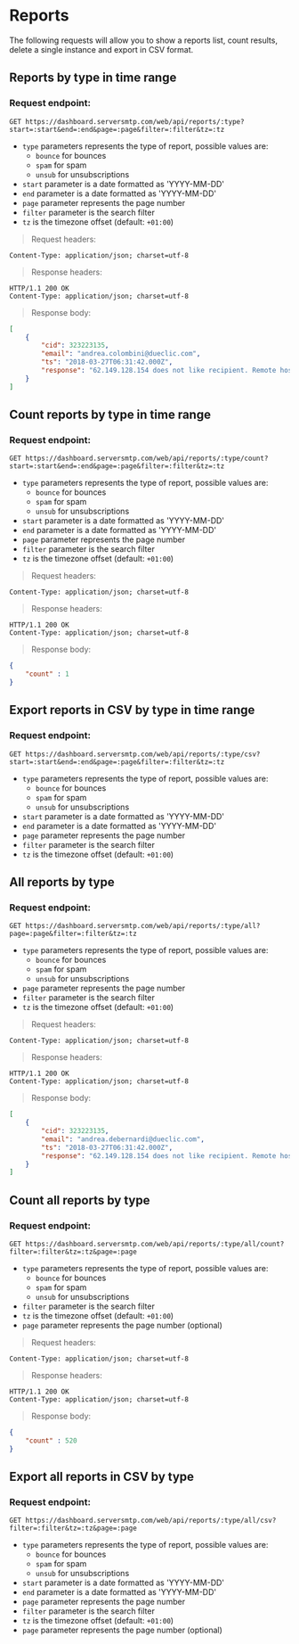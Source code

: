 # Reports

The following requests will allow you to show a reports list, count results, delete a single instance and export in CSV format.

## Reports by type in time range

### Request endpoint:

`
GET https://dashboard.serversmtp.com/web/api/reports/:type?start=:start&end=:end&page=:page&filter=:filter&tz=:tz
`

- `type` parameters represents the type of report, possible values are:
    - `bounce` for bounces
    - `spam` for spam
    - `unsub` for unsubscriptions
- `start` parameter is a date formatted as 'YYYY-MM-DD'
- `end` parameter is a date formatted as 'YYYY-MM-DD'
- `page` parameter represents the page number
- `filter` parameter is the search filter
- `tz` is the timezone offset (default: `+01:00`)

> Request headers:

```
Content-Type: application/json; charset=utf-8
```

> Response headers:

```
HTTP/1.1 200 OK
Content-Type: application/json; charset=utf-8
```

> Response body:

```json
[
    {
        "cid": 323223135,
        "email": "andrea.colombini@dueclic.com",
        "ts": "2018-03-27T06:31:42.000Z",
        "response": "62.149.128.154 does not like recipient. Remote host said: 550 5.1.1 <andrea.colombini@dueclic.com> : sorry, no mailbox here by that name (#5.1.1 - chkuser) {1.2.3.4} Giving up on 1.2.3.4. "
    }
]
```

## Count reports by type in time range

### Request endpoint:

`
GET https://dashboard.serversmtp.com/web/api/reports/:type/count?start=:start&end=:end&page=:page&filter=:filter&tz=:tz
`

- `type` parameters represents the type of report, possible values are:
    - `bounce` for bounces
    - `spam` for spam
    - `unsub` for unsubscriptions
- `start` parameter is a date formatted as 'YYYY-MM-DD'
- `end` parameter is a date formatted as 'YYYY-MM-DD'
- `page` parameter represents the page number
- `filter` parameter is the search filter
- `tz` is the timezone offset (default: `+01:00`)

> Request headers:

```
Content-Type: application/json; charset=utf-8
```

> Response headers:

```
HTTP/1.1 200 OK
Content-Type: application/json; charset=utf-8
```

> Response body:

```json
{
    "count" : 1
}
```

## Export reports in CSV by type in time range

### Request endpoint:

`
GET https://dashboard.serversmtp.com/web/api/reports/:type/csv?start=:start&end=:end&page=:page&filter=:filter&tz=:tz
`

- `type` parameters represents the type of report, possible values are:
    - `bounce` for bounces
    - `spam` for spam
    - `unsub` for unsubscriptions
- `start` parameter is a date formatted as 'YYYY-MM-DD'
- `end` parameter is a date formatted as 'YYYY-MM-DD'
- `page` parameter represents the page number
- `filter` parameter is the search filter
- `tz` is the timezone offset (default: `+01:00`)

## All reports by type

### Request endpoint:

`
GET https://dashboard.serversmtp.com/web/api/reports/:type/all?page=:page&filter=:filter&tz=:tz
`

- `type` parameters represents the type of report, possible values are:
    - `bounce` for bounces
    - `spam` for spam
    - `unsub` for unsubscriptions
- `page` parameter represents the page number
- `filter` parameter is the search filter
- `tz` is the timezone offset (default: `+01:00`)

> Request headers:

```
Content-Type: application/json; charset=utf-8
```

> Response headers:

```
HTTP/1.1 200 OK
Content-Type: application/json; charset=utf-8
```

> Response body:

```json
[
    {
        "cid": 323223135,
        "email": "andrea.debernardi@dueclic.com",
        "ts": "2018-03-27T06:31:42.000Z",
        "response": "62.149.128.154 does not like recipient. Remote host said: 550 5.1.1 <andrea.debernardi@dueclic.com> : sorry, no mailbox here by that name (#5.1.1 - chkuser) {1.2.3.4} Giving up on 1.2.3.4. "
    }
]
```

## Count all reports by type

### Request endpoint:

`
GET https://dashboard.serversmtp.com/web/api/reports/:type/all/count?filter=:filter&tz=:tz&page=:page
`

- `type` parameters represents the type of report, possible values are:
    - `bounce` for bounces
    - `spam` for spam
    - `unsub` for unsubscriptions
- `filter` parameter is the search filter
- `tz` is the timezone offset (default: `+01:00`)
- `page` parameter represents the page number (optional)

> Request headers:

```
Content-Type: application/json; charset=utf-8
```

> Response headers:

```
HTTP/1.1 200 OK
Content-Type: application/json; charset=utf-8
```

> Response body:

```json
{
    "count" : 520
}
```

## Export all reports in CSV by type

### Request endpoint:

`
GET https://dashboard.serversmtp.com/web/api/reports/:type/all/csv?filter=:filter&tz=:tz&page=:page
`

- `type` parameters represents the type of report, possible values are:
    - `bounce` for bounces
    - `spam` for spam
    - `unsub` for unsubscriptions
- `start` parameter is a date formatted as 'YYYY-MM-DD'
- `end` parameter is a date formatted as 'YYYY-MM-DD'
- `page` parameter represents the page number
- `filter` parameter is the search filter
- `tz` is the timezone offset (default: `+01:00`)
- `page` parameter represents the page number (optional)